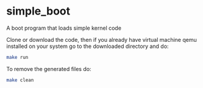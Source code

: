 # simple_boot
A boot program that loads simple kernel code


Clone or download the code, then if you already have virtual machine qemu installed on your system
go to the downloaded directory and do:

```bash
make run
```

To remove the generated files do:
```sh
make clean
```
